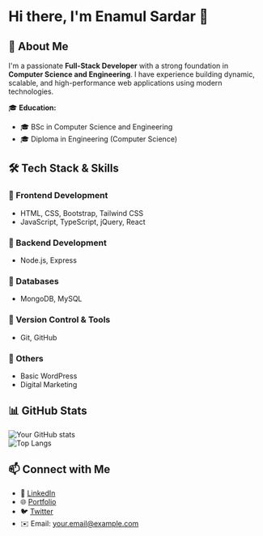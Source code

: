 # Hi there, I'm Enamul Sardar 👋

## 🚀 About Me
I'm a passionate **Full-Stack Developer** with a strong foundation in **Computer Science and Engineering**. I have experience building dynamic, scalable, and high-performance web applications using modern technologies.

🎓 **Education:**  
- 🎓 BSc in Computer Science and Engineering  
- 🎓 Diploma in Engineering (Computer Science)  

## 🛠️ Tech Stack & Skills
### 🔹 Frontend Development  
- HTML, CSS, Bootstrap, Tailwind CSS  
- JavaScript, TypeScript, jQuery, React  

### 🔹 Backend Development  
- Node.js, Express  

### 🔹 Databases  
- MongoDB, MySQL  

### 🔹 Version Control & Tools  
- Git, GitHub  

### 🔹 Others  
- Basic WordPress  
- Digital Marketing  

## 📊 GitHub Stats
![Your GitHub stats](https://github-readme-stats.vercel.app/api?username=YourGitHubUsername&show_icons=true&theme=radical)  
![Top Langs](https://github-readme-stats.vercel.app/api/top-langs/?username=YourGitHubUsername&layout=compact&theme=radical)

## 📫 Connect with Me
- 💼 [LinkedIn](https://www.linkedin.com/in/enamulsarder-full-stack-webseveloper/)  
- 🌐 [Portfolio](https://yourportfolio.com)  
- 🐦 [Twitter](https://twitter.com/yourhandle)  
- ✉️ Email: your.email@example.com  
